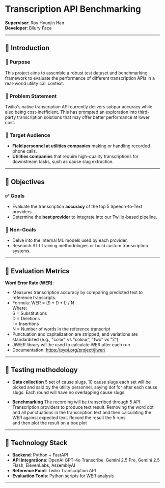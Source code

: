 # Transcription API Benchmarking

**Supervisor**: Roy Hyunjin Han  
**Developer**: Bllury Face

---

## 🧭 Introduction

### 📌 Purpose
This project aims to assemble a robust test dataset and benchmarking framework to evaluate the performance of different transcription APIs in a real-world utility call context.

### 🚨 Problem Statement
Twilio's native transcription API currently delivers subpar accuracy while also
being cost-inefficient. This has prompted an exploration into third-party transcription
solutions that may offer better performance at lower cost.

### 🎯 Target Audience
- **Field personnel at utilities companies** making or handling recorded phone calls.
- **Utilities companies** that require high-quality transcriptions for downstream tasks, such as cause slug extraction.

---

## 🎯 Objectives

### ✅ Goals
- Evaluate the transcription **accuracy** of the top 5 Speech-to-Text providers.
- Determine the **best provider** to integrate into our Twilio-based pipeline.

### 🚫 Non-Goals
- Delve into the internal ML models used by each provider.
- Research STT training methodologies or build custom transcription systems.

---

## 📏 Evaluation Metrics

**Word Error Rate (WER)**:  
- Measures transcription accuracy by comparing predicted text to reference transcripts.
- Formula: WER = (S + D + I) / N  
  Where:  
  S = Substitutions  
  D = Deletions  	
  I = Insertions  
  N = Number of words in the reference transcript
- Punctuation and capitalization are stripped, and variations are standardized 
(e.g., "color" vs "colour", "two" vs "2")
- JiWER library will be used to calculate WER after each run
- Documentation: https://pypi.org/project/jiwer/

---
## 📏 Testing methodology

* **Data collection** 
5 set of cause slugs, 10 cause slugs each set will be picked and said by the 
utility personnel, saying dot for after each cause slugs. Each round will 
have no overlapping cause slugs. 
 
* **Benchmarking**
The recording will be transcribed through 5 API Transcription providers to 
produce text result. Removing the word dot and all punctuations in the transcription text and 
then calculating the WER against expected text. Record the result the 5 runs  
and then plot the result on a box plot

---

## 🔧 Technology Stack

- **Backend**: Python + FastAPI
- **API Integrations**: OpenAI GPT-4o Transcribe, Gemini 2.5 Pro, Gemini 2.5 Flash,
ElevenLabs, AssemblyAI 
- **Reference Point**: Twilio Transcription API
- **Evaluation Tools**: Python scripts for WER analysis 

---
